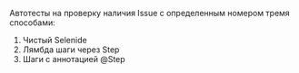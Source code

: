 Автотесты на проверку наличия Issue с определенным номером тремя способами:
1. Чистый Selenide
2. Лямбда шаги через Step
3. Шаги с аннотацией @Step
